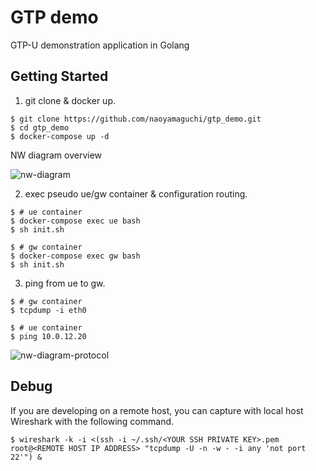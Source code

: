 # GTP demo
GTP-U demonstration application in Golang

## Getting Started
1. git clone & docker up.
```
$ git clone https://github.com/naoyamaguchi/gtp_demo.git
$ cd gtp_demo
$ docker-compose up -d
```
 NW diagram overview 

![nw-diagram](https://raw.githubusercontent.com/naoyamaguchi/gtp_demo/images/nwdiagram.png)

2. exec pseudo ue/gw container & configuration routing.
```
$ # ue container
$ docker-compose exec ue bash
$ sh init.sh

$ # gw container
$ docker-compose exec gw bash
$ sh init.sh
```
3. ping from ue to gw.
```
$ # gw container
$ tcpdump -i eth0

$ # ue container
$ ping 10.0.12.20
```
![nw-diagram-protocol](https://raw.githubusercontent.com/naoyamaguchi/gtp_demo/images/nwdiagram-protocol.png)

## Debug
If you are developing on a remote host, you can capture with local host Wireshark with the following command.
```
$ wireshark -k -i <(ssh -i ~/.ssh/<YOUR SSH PRIVATE KEY>.pem root@<REMOTE HOST IP ADDRESS> "tcpdump -U -n -w - -i any 'not port 22'") &
```


